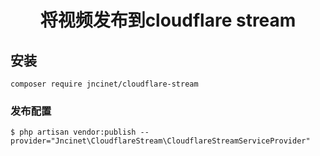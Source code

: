<h1 style="text-align:center;">将视频发布到cloudflare stream</h1>

## 安装
```shell
composer require jncinet/cloudflare-stream
```

### 发布配置
```shell
$ php artisan vendor:publish --provider="Jncinet\CloudflareStream\CloudflareStreamServiceProvider"
```
